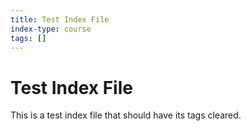 ```yaml
---
title: Test Index File
index-type: course
tags: []
---
```

# Test Index File

This is a test index file that should have its tags cleared.
